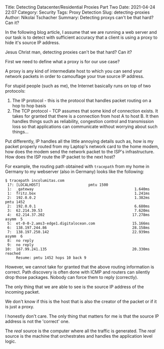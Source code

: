 Title: Detecting Datacenter/Residential Proxies Part Two
Date: 2021-04-24 22:07
Category: Security
Tags: Proxy Detection
Slug: detecting-proxies
Author: Nikolai Tschacher
Summary: Detecting proxys can't be that hard? Can it?

In the following blog article, I assume that we are running a web server and our task is to detect with sufficient accuracy that a client is using a proxy to hide it's source IP address.

Jesus Christ man, detecting proxies can't be that hard? Can it?

First we need to define what a proxy is for our use case?

A proxy is any kind of intermediate host to which you can send your network packets in order to camouflage your true source IP address.

For stupid people (such as me), the Internet basically runs on top of two protocols: 

1. The IP protocol - this is the protocol that handles packet routing on a hop to hop basis
2. The TCP protocol - TCP assumes that some kind of connection exists. It takes for granted that there is a connection from host A to host B. It then handles things such as reliability, congestion control and transmission loss so that applications can communicate without worrying about such things...

Put differently, IP handles all the little annoying details such as, how is my packet properly routed from my Laptop's network card to the home modem, how does the modem send the network packet to the ISP's infrastructure. How does the ISP route the IP packet to the next host?

For example, the routing path obtained with `tracepath` from my home in Germany to my webserver (also in Germany) looks like the following:

```text
$ tracepath incolumitas.com
 1?: [LOCALHOST]                      pmtu 1500
 1:  _gateway                                              1.640ms 
 1:  fritz.box                                             1.241ms 
 2:  192.0.0.2                                             1.382ms pmtu 1452
 2:  192.0.0.1                                             6.680ms 
 3:  62.214.39.53                                          7.620ms 
 4:  62.214.37.202                                        17.278ms asymm  5 
 5:  et-0-0-2.ams3-edge1.digitalocean.com                 15.166ms 
 6:  138.197.244.86                                       28.158ms 
 7:  138.197.250.142                                      22.939ms asymm  6 
 8:  no reply
 9:  no reply
10:  167.99.241.135                                       20.330ms reached
     Resume: pmtu 1452 hops 10 back 9 
```

However, we cannot take for granted that the above routing information is correct. Path discovery is often done with ICMP and routers can silently drop those packages. Nobody can force them to reply (correctly).

The only thing that we are able to see is the source IP address of the incoming packet.

We don't know if this is the host that is also the creator of the packet or if it is just a proxy.

I honestly don't care. The only thing that matters for me is that the source IP address is not the 'correct' one.

The *real* source is the computer where all the traffic is generated. The *real* source is the machine that orchestrates and handles the application level logic.

